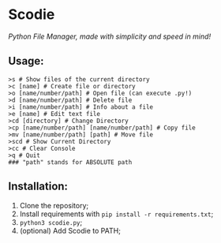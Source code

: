 # Scodie
_Python File Manager, made with simplicity and speed in mind!_

Usage:
--------
```
>s # Show files of the current directory
>c [name] # Create file or directory
>o [name/number/path] # Open file (can execute .py!)
>d [name/number/path] # Delete file
>i [name/number/path] # Info about a file
>e [name] # Edit text file
>cd [directory] # Change Directory
>cp [name/number/path] [name/number/path] # Copy file
>mv [name/number/path] [path] # Move file
>scd # Show Current Directory
>cc # Clear Console
>q # Quit
### "path" stands for ABSOLUTE path
```

Installation:
--------
1. Clone the repository;
2. Install requirements with `pip install -r requirements.txt`;
3. `python3 scodie.py`;
4. (optional) Add Scodie to PATH;
